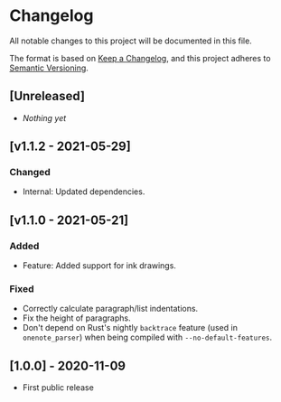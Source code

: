 # Changelog
All notable changes to this project will be documented in this file.

The format is based on [Keep a Changelog](https://keepachangelog.com/en/1.0.0/),
and this project adheres to [Semantic Versioning](https://semver.org/spec/v2.0.0.html).

## [Unreleased]

- *Nothing yet*

## [v1.1.2 - 2021-05-29]

### Changed

- Internal: Updated dependencies.

## [v1.1.0 - 2021-05-21]

### Added

- Feature: Added support for ink drawings.

### Fixed

- Correctly calculate paragraph/list indentations.
- Fix the height of paragraphs.
- Don't depend on Rust's nightly `backtrace` feature (used in `onenote_parser`)
  when being compiled with `--no-default-features`.

## [1.0.0] - 2020-11-09

- First public release